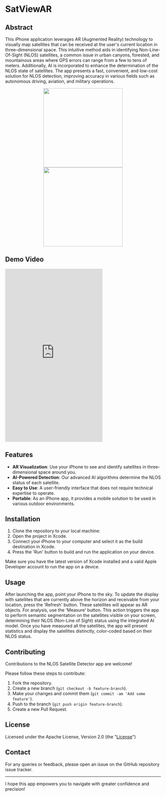 # SatViewAR 

## Abstract
This iPhone application leverages AR (Augmented Reality) technology to visually map satellites that can be received at the user's current location in three-dimensional space. This intuitive method aids in identifying Non-Line-Of-Sight (NLOS) satellites, a common issue in urban canyons, forested, and mountainous areas where GPS errors can range from a few to tens of meters. Additionally, AI is incorporated to enhance the determination of the NLOS state of satellites. The app presents a fast, convenient, and low-cost solution for NLOS detection, improving accuracy in various fields such as autonomous driving, aviation, and military operations.

<p align="center">
<img src="https://github.com/SeanBaek111/SatViewAR/assets/33170173/f3725f71-8993-425c-a8aa-cfd17976e8ec" width="256">
<img src="https://github.com/SeanBaek111/SatViewAR/assets/33170173/aa57a23c-5e3f-49bd-b812-e88adddcf69f" width="256">  
</p>

## Demo Video
<iframe width="315" height="560"
src="https://www.youtube.com/embed/IyCVtOgI_Wc?si=6clEbF0DiLzpktsF"
title="YouTube video player"
frameborder="0"
allow="accelerometer; autoplay; clipboard-write; encrypted-media; gyroscope; picture-in-picture; web-share"
allowfullscreen></iframe>
 

## Features

- **AR Visualization**: Use your iPhone to see and identify satellites in three-dimensional space around you.
- **AI-Powered Detection**: Our advanced AI algorithms determine the NLOS status of each satellite.
- **Easy to Use**: A user-friendly interface that does not require technical expertise to operate.
- **Portable**: As an iPhone app, it provides a mobile solution to be used in various outdoor environments.

## Installation

1. Clone the repository to your local machine:
2. Open the project in Xcode.
3. Connect your iPhone to your computer and select it as the build destination in Xcode.
4. Press the 'Run' button to build and run the application on your device.

Make sure you have the latest version of Xcode installed and a valid Apple Developer account to run the app on a device.

## Usage

After launching the app, point your iPhone to the sky. To update the display with satellites that are currently above the horizon and receivable from your location, press the 'Refresh' button. These satellites will appear as AR objects. For analysis, use the 'Measure' button. This action triggers the app to perform semantic segmentation on the satellites visible on your screen, determining their NLOS (Non-Line of Sight) status using the integrated AI model. Once you have measured all the satellites, the app will present statistics and display the satellites distinctly, color-coded based on their NLOS status.

## Contributing

Contributions to the NLOS Satellite Detector app are welcome!

Please follow these steps to contribute:

1. Fork the repository.
2. Create a new branch (`git checkout -b feature-branch`).
3. Make your changes and commit them (`git commit -am 'Add some feature'`).
4. Push to the branch (`git push origin feature-branch`).
5. Create a new Pull Request.

## License

Licensed under the Apache License, Version 2.0 (the "[License](https://github.com/SeanBaek111/SatViewAR/blob/main/LICENSE)") 

## Contact

For any queries or feedback, please open an issue on the GitHub repository issue tracker.

---
I hope this app empowers you to navigate with greater confidence and precision!
